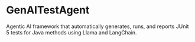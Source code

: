 # GenAITestAgent
Agentic AI framework that automatically generates, runs, and reports JUnit 5 tests for Java methods using Llama and LangChain.

